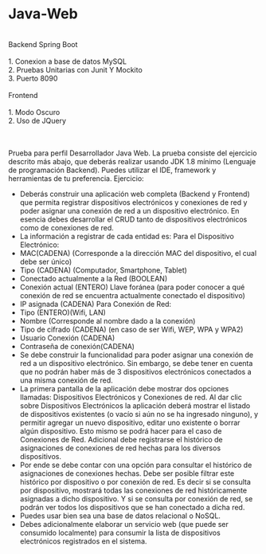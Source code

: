 # Java-Web

<br>
Backend Spring Boot
<br><br>
1. Conexion a base de datos MySQL
<br>
2. Pruebas Unitarias con Junit Y Mockito
<br>
3. Puerto 8090
<br>
<br>
Frontend
<br><br>
1. Modo Oscuro
<br>
2. Uso de JQuery
<br>
<br>
<br>

Prueba para perfil Desarrollador Java Web.
La prueba consiste del ejercicio descrito más abajo, que deberás realizar usando JDK 1.8 mínimo (Lenguaje de
programación Backend). Puedes utilizar el IDE, framework y herramientas de tu preferencia.
Ejercicio:
- Deberás construir una aplicación web completa (Backend y Frontend) que permita registrar dispositivos
electrónicos y conexiones de red y poder asignar una conexión de red a un dispositivo electrónico. En
esencia debes desarrollar el CRUD tanto de dispositivos electrónicos como de conexiones de red.
- La información a registrar de cada entidad es:
Para el Dispositivo Electrónico:
- MAC(CADENA) (Corresponde a la dirección MAC del dispositivo, el cual debe ser único)
- Tipo (CADENA) (Computador, Smartphone, Tablet)
- Conectado actualmente a la Red (BOOLEAN)
- Conexión actual (ENTERO) Llave foránea (para poder conocer a qué conexión de red se
encuentra actualmente conectado el dispositivo)
- IP asignada (CADENA)
Para Conexión de Red:
- Tipo (ENTERO)(Wifi, LAN)
- Nombre (Corresponde al nombre dado a la conexión)
- Tipo de cifrado (CADENA) (en caso de ser Wifi, WEP, WPA y WPA2)
- Usuario Conexión (CADENA)
- Contraseña de conexión(CADENA)
- Se debe construir la funcionalidad para poder asignar una conexión de red a un dispositivo electrónico. Sin
embargo, se debe tener en cuenta que no podrán haber más de 3 dispositivos electrónicos conectados a
una misma conexión de red.
- La primera pantalla de la aplicación debe mostrar dos opciones llamadas: Dispositivos Electrónicos y
Conexiones de red. Al dar clic sobre Dispositivos Electrónicos la aplicación deberá mostrar el listado de
dispositivos existentes (o vacío si aún no se ha ingresado ninguno), y permitir agregar un nuevo dispositivo,
editar uno existente o borrar algún dispositivo. Esto mismo se podrá hacer para el caso de Conexiones de
Red. Adicional debe registrarse el histórico de asignaciones de conexiones de red hechas para los diversos
dispositivos.
- Por ende se debe contar con una opción para consultar el histórico de asignaciones de conexiones hechas.
Debe ser posible filtrar este histórico por dispositivo o por conexión de red. Es decir si se consulta por
dispositivo, mostrará todas las conexiones de red históricamente asignadas a dicho dispositivo. Y si se
consulta por conexión de red, se podrán ver todos los dispositivos que se han conectado a dicha red.
- Puedes usar bien sea una base de datos relacional o NoSQL.
- Debes adicionalmente elaborar un servicio web (que puede ser consumido localmente) para consumir la
lista de dispositivos electrónicos registrados en el sistema.
